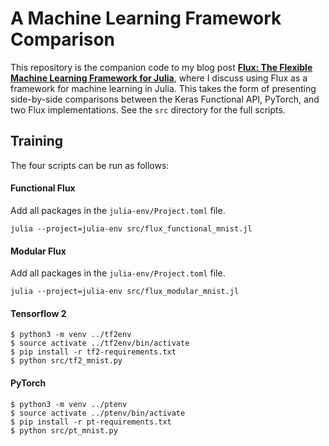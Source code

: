 # A Machine Learning Framework Comparison

This repository is the companion code to my blog post [**Flux: The Flexible Machine Learning Framework for Julia**](link), where I discuss using Flux as a framework for machine learning in Julia. This takes the form of presenting side-by-side comparisons between the Keras Functional API, PyTorch, and two Flux implementations. See the `src` directory for the full scripts.

## Training
The four scripts can be run as follows:
#### Functional Flux
Add all packages in the `julia-env/Project.toml` file.
```
julia --project=julia-env src/flux_functional_mnist.jl 
```
#### Modular Flux
Add all packages in the `julia-env/Project.toml` file.
```
julia --project=julia-env src/flux_modular_mnist.jl 
```
#### Tensorflow 2
```
$ python3 -m venv ../tf2env
$ source activate ../tf2env/bin/activate
$ pip install -r tf2-requirements.txt
$ python src/tf2_mnist.py
```
#### PyTorch
```
$ python3 -m venv ../ptenv
$ source activate ../ptenv/bin/activate
$ pip install -r pt-requirements.txt
$ python src/pt_mnist.py
```